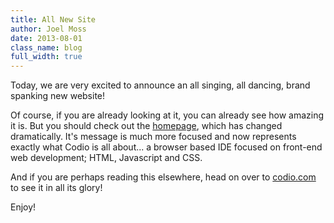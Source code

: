 ```yaml
---
title: All New Site
author: Joel Moss
date: 2013-08-01
class_name: blog
full_width: true
---
```


Today, we are very excited to announce an all singing, all dancing, brand spanking new website!

Of course, if you are already looking at it, you can already see how amazing it is. But you should
check out the [homepage](https://codio.com), which has changed dramatically. It's message is much
more focused and now represents exactly what Codio is all about... a browser based IDE focused on
front-end web development; HTML, Javascript and CSS.

And if you are perhaps reading this elsewhere, head on over to [codio.com](https://codio.com) to see
it in all its glory!

Enjoy!